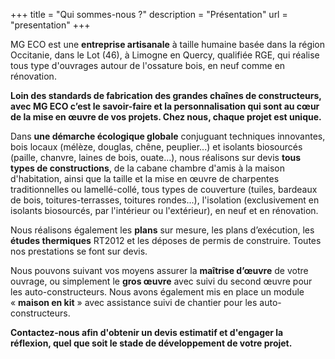 +++
title = "Qui sommes-nous ?"
description = "Présentation"
url = "presentation"
+++

MG ECO est une **entreprise artisanale** à taille humaine basée dans la région Occitanie, dans le Lot (46), à Limogne en Quercy, qualifiée RGE, qui réalise tous type d'ouvrages autour de l'ossature bois, en neuf comme en rénovation.

**Loin des standards de fabrication des grandes chaînes de constructeurs, avec MG ECO c’est le savoir-faire et la personnalisation qui sont au cœur de la mise en œuvre de vos projets. Chez nous, chaque projet est unique.**

Dans **une démarche écologique globale** conjuguant techniques innovantes, bois locaux (mélèze, douglas, chêne, peuplier...) et isolants biosourcés (paille, chanvre, laines de bois, ouate...), nous réalisons sur devis **tous types de constructions**, de la cabane chambre d'amis à la maison d'habitation, ainsi que la taille et la mise en œuvre de charpentes traditionnelles ou lamellé-collé,  tous types de couverture (tuiles, bardeaux de bois, toitures-terrasses, toitures rondes...), l'isolation (exclusivement en isolants biosourcés, par l'intérieur ou l'extérieur), en neuf et en rénovation.

Nous réalisons également les **plans** sur mesure, les plans d’exécution, les **études thermiques** RT2012 et les déposes de permis de construire.  Toutes nos prestations se font sur devis.

Nous pouvons suivant vos moyens assurer la **maîtrise d’œuvre** de votre ouvrage, ou simplement le **gros œuvre** avec suivi du second œuvre pour les auto-constructeurs.
Nous avons également mis en place un module « **maison en kit** » avec assistance suivi de chantier pour les auto-constructeurs.

**Contactez-nous afin d'obtenir un devis estimatif et d'engager la réflexion, quel que soit le stade de développement de votre projet.**

